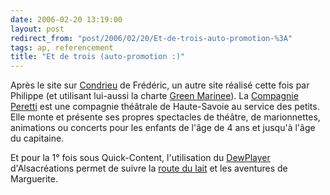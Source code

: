 ```yaml
---
date: 2006-02-20 13:19:00
layout: post
redirect_from: "post/2006/02/20/Et-de-trois-auto-promotion-%3A"
tags: ap, referencement
title: "Et de trois (auto-promotion :)"
---
```


Après le site sur [Condrieu](http://condrieu.au-quotidien.info/)
de Frédéric, un autre site réalisé cette fois par Philippe (et utilisant
lui-aussi la charte [Green Marinee](http://e-lusion.com/)). La
[Compagnie Peretti](http://www.compagnie-peretti.com/) est une
compagnie théâtrale de Haute-Savoie au service des petits. Elle monte et
présente ses propres spectacles de théâtre, de marionnettes, animations ou
concerts pour les enfants de l'âge de 4 ans et jusqu'à l'âge du capitaine.

Et pour la 1° fois sous Quick-Content, l'utilisation du [DewPlayer](http://www.alsacreations.fr/?dewplayer) d'Alsacréations permet
de suivre la [route
du lait](http://www.compagnie-peretti.com/spectacles-enfants/la-route-du-lait.aspx) et les aventures de Marguerite.
